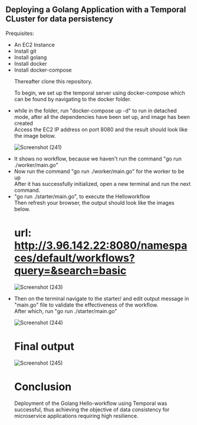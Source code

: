 ## Deploying a Golang Application with a Temporal CLuster for data persistency
Prequisites:
<ul>
<li>An EC2 Instance</li>
<li>Install git</li>
<li>Install golang</li>
<li>Install docker</li>
<li>Install docker-compose</li>

Thereafter clone this repository.

To begin, we set up the temporal server using docker-compose which can be found by navigating to the docker folder.
<li>while in the folder, run "docker-compose up -d" to run in detached mode, after all the dependencies have been set up, and image has been created</li>
Access the EC2 IP address on port 8080 and the result should look like the image below.

![Screenshot (241)](https://user-images.githubusercontent.com/64992501/216762510-851b00a5-0129-4dc5-b9f9-9a63f4d943bf.png)

<li>It shows no workflow, because we haven't run the command "go run ./worker/main.go"</li>

<li> Now run the command "go run ./worker/main.go" for the worker to be up </li> 
After it has successfully initialized, open a new terminal and run the next command. 
<li>"go run ./starter/main.go", to execute the Helloworkflow</li>
Then refresh your browser, the output should look like the images below.

 # url: http://3.96.142.22:8080/namespaces/default/workflows?query=&search=basic
![Screenshot (243)](https://user-images.githubusercontent.com/64992501/216762973-92f5c746-6ca2-4577-9790-9f21e419a8da.png)


<li>Then on the terminal navigate to the starter/ and edit output message in "main.go" file to validate the effectiveness of the workflow.</li>
After which, run "go run ./starter/main.go"

![Screenshot (244)](https://user-images.githubusercontent.com/64992501/216763178-cd573ce5-098c-4238-bde2-9013f59faf48.png)

# Final output
![Screenshot (245)](https://user-images.githubusercontent.com/64992501/216763362-5ee2ecdd-6696-4dfd-bd73-b05d290a43fb.png)

# Conclusion
Deployment of the Golang Hello-workflow using Temporal was successful, thus achieving the objective of data consistency for microservice applications requiring high resilience.
